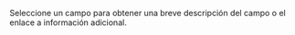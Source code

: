 Seleccione un campo para obtener una breve descripción del campo o el enlace a información adicional.

